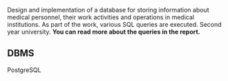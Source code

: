 Design and implementation of a database for storing information about medical personnel, their work activities and operations in medical institutions. As part of the work, various SQL queries are executed. Second year university.
**You can read more about the queries in the report.** 
## DBMS 
PostgreSQL
